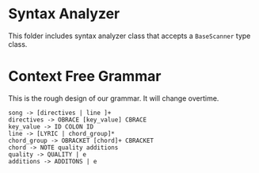 # Syntax Analyzer
This folder includes syntax analyzer class that accepts a ```BaseScanner``` type class.

# Context Free Grammar
This is the rough design of our grammar. It will change overtime.
```
song -> [directives | line ]+
directives -> OBRACE [key_value] CBRACE
key_value -> ID COLON ID
line -> [LYRIC | chord_group]*
chord_group -> OBRACKET [chord]+ CBRACKET
chord -> NOTE quality additions
quality -> QUALITY | e
additions -> ADDITONS | e
```
